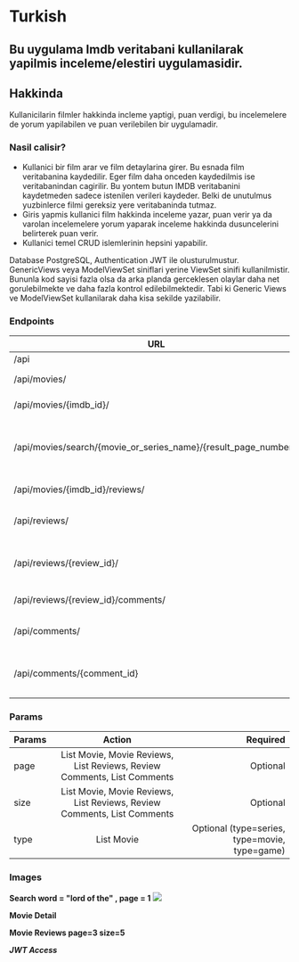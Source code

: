 # **Turkish**
## Bu uygulama Imdb veritabani kullanilarak yapilmis inceleme/elestiri uygulamasidir.

## Hakkinda
Kullanicilarin filmler hakkinda incleme yaptigi, puan verdigi, bu incelemelere de yorum yapilabilen ve puan verilebilen bir uygulamadir.

### Nasil calisir?
- Kullanici bir film arar ve film detaylarina girer. Bu esnada film veritabanina kaydedilir. Eger film daha onceden kaydedilmis ise veritabanindan cagirilir. Bu yontem butun IMDB veritabanini kaydetmeden sadece istenilen verileri kaydeder. Belki de unutulmus yuzbinlerce filmi gereksiz yere veritabaninda tutmaz. 
- Giris yapmis kullanici film hakkinda inceleme yazar, puan verir ya da varolan incelemelere yorum yaparak inceleme hakkinda dusuncelerini belirterek puan verir.
- Kullanici temel CRUD islemlerinin hepsini yapabilir.

Database PostgreSQL, Authentication JWT ile olusturulmustur. GenericViews veya ModelViewSet siniflari yerine ViewSet sinifi kullanilmistir. Bununla kod sayisi fazla olsa da arka planda gerceklesen olaylar daha net gorulebilmekte ve daha fazla kontrol edilebilmektedir. Tabi ki Generic Views ve ModelViewSet kullanilarak daha kisa sekilde yazilabilir.

### Endpoints

| URL           | Methods           | Action  |
| ------------- |:-------------:| -----:|
| /api      | GET | Root |
| /api/movies/      | GET      |   List Movies |
| /api/movies/{imdb_id}/ | GET      |    Movie Details  |
| /api/movies/search/{movie_or_series_name}/{result_page_number}/ | GET      |    Search IMDB data (page number optional)  |
| /api/movies/{imdb_id}/reviews/ | GET      |    Movie Reviews  |
| /api/reviews/ | GET-POST      |    List and Create Review  |
| /api/reviews/{review_id}/ | GET-PUT-PATCH-DELETE      |    Review Details, Update or Delete  |
| /api/reviews/{review_id}/comments/ | GET      |    Review Comments  |
| /api/comments/ | GET-POST      |    List and Create Comments  |
| /api/comments/{comment_id} | GET-PUT-PATCH-DELETE      |    Comment Details, Update or Delete  |

### Params

| Params        | Action           | Required  |
| ------------- |:-------------:| -----:|
| page      | List Movie, Movie Reviews, List Reviews, Review Comments, List Comments | Optional |
| size      | List Movie, Movie Reviews, List Reviews, Review Comments, List Comments      |   Optional |
| type | List Movie      |    Optional (type=series, type=movie, type=game) |

### Images
**Search word = "lord of the" , page = 1**
![](https://i.imgur.com/eITjsKB.png)

**Movie Detail**
[](https://i.imgur.com/qAKgUiT.png)

**Movie Reviews page=3 size=5**
[](https://imgur.com/a/9mSAUNZ)

***JWT Access***
[](https://i.imgur.com/pCS7Cyt.png)
